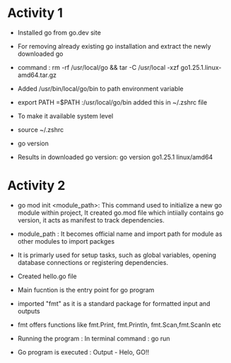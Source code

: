 # Activity 1
* Installed go from go.dev site
* For removing already existing go installation and extract the newly downloaded go
* command :  rm -rf /usr/local/go && tar -C /usr/local -xzf go1.25.1.linux-amd64.tar.gz

* Added /usr/bin/local/go/bin to path environment variable
* export PATH =$PATH :/usr/local/go/bin 
 added this in ~/.zshrc file
* To make it available system level
* source ~/.zshrc
* go version
* Results in downloaded go version: go version go1.25.1 linux/amd64



# Activity 2
* go mod init <module_path>: This command used to initialize a new go module within project, It created go.mod file which intiially contains go version, it acts as manifest to track dependencies.
* module_path : It becomes official name and import path for module as other modules to import packges 
* It is primarly used for setup tasks, such as global variables, opening database connections or registering dependencies.

* Created hello.go file 
* Main fucntion is the entry point for go program
* imported "fmt" as it is a standard package for formatted input and outputs
* fmt offers functions like fmt.Print, fmt.Println, fmt.Scan,fmt.Scanln etc
* Running the program : In terminal command : go run <filename> 
* Go program is executed : Output - Helo, GO!!